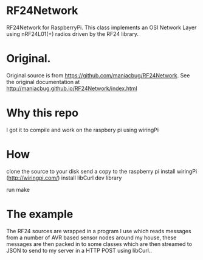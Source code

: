 # RF24Network
RF24Network for RaspberryPi.
This class implements an OSI Network Layer using nRF24L01(+) radios driven by the RF24 library.

# Original.
Original source is from https://github.com/maniacbug/RF24Network.
See the original documentation at http://maniacbug.github.io/RF24Network/index.html

# Why this repo
I got it to compile and work on the raspbery pi using wiringPi 

# How
clone the source to your disk
send a copy to the raspberry pi
install wiringPi (http://wiringpi.com/)
install libCurl dev library

run make

# The example
The RF24 sources are wrapped in a program I use which reads messages from a number of AVR based sensor nodes around my house, these messages are then packed in to some classes which are then streamed to JSON to send to my server in a HTTP POST using libCurl..



